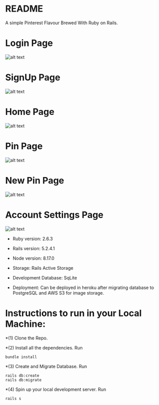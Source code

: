 # README
A simple Pinterest Flavour Brewed With Ruby on Rails.

# Login Page
![alt text](https://i.imgur.com/C3ykVsv.png)

# SignUp Page
![alt text](https://i.imgur.com/2DwC6Xu.png)

# Home Page
![alt text](https://i.imgur.com/cd3QPrM.png)

# Pin Page
![alt text](https://i.imgur.com/oAXSWp2.png)

# New Pin Page
![alt text](https://i.imgur.com/6SHHzsP.png)

# Account Settings Page
![alt text](https://i.imgur.com/GFfU5iy.png)


* Ruby version: 2.6.3

* Rails version: 5.2.4.1

* Node version: 8.17.0

* Storage: Rails Active Storage

* Development Database: SqLite

* Deployment: Can be deployed in heroku after migrating database to PostgreSQL and AWS S3 for image storage.

# Instructions to run in your Local Machine:
*(1) Clone the Repo.

*(2) Install all the dependencies. Run
```
bundle install
```
*(3) Create and Migrate Database. Run
```
rails db:create
rails db:migrate
```
*(4) Spin up your local development server. Run
```
rails s
```